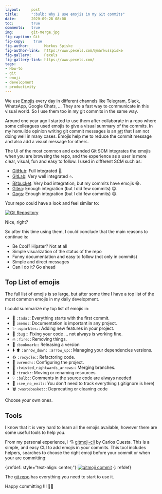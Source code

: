```yaml
---
layout:     post
title:      ":bulb: Why I use emojis in my Git commits"
date:       2020-09-28 08:00
toc:        true
comments:   true
img:        git-merge.jpg
fig-caption: Git
fig-copy:    true
fig-author:       Markus Spiske
fig-author-link:  https://www.pexels.com/@markusspiske
fig-gallery:      Pexels
fig-gallery-link: https://www.pexels.com/
tags: 
- How-to
- git
- emoji
- development
- productivity
---
```


We use [Emojis](https://getemoji.com/) every day in different channels like Telegram, Slack, WhatsApp,
Google Chats, ... They are a fast way to communicate in this visual world. So I use them too in my 
git commits in the same way.

Around one year ago I started to use them after collaborate in a repo where some colleagues used emojis
to give a visual summary of the commits. In my homuilde opinion writing git commit messages 
is an [art](https://chris.beams.io/posts/git-commit/) that I am not doing well in many cases. Emojis
help me to reduce the commit message and also add a visual message for others.

The UI of the most common and extended Git SCM integrates the emojis when you are browsing the repo, and
the experience as a user is more clear, visual, fun and easy to follow. I used in different SCM such as:

* [GitHub](https://github.com/): Full integrated :star2:.
* [GitLab](https://gitlab.com/): Very well integrated :star:.
* [Bitbucket](https://bitbucket.org/): Very bad integration, but my commits have emojis :grin:.
* [Gitea](https://gitea.io/): Enough integration (but I did few commits) :yum:.
* [Gogs](https://gogs.io/): Enough integration (but I did few commits) :yum:.

Your repo could have a look and feel similar to: 

[![](/images/20200928/git-repository-layout.png "Git Repository")]({{site.url}}/images/20200928/git-repository-layout.png)

Nice, right?

So after this time using them, I could conclude that the main reasons to continue is:

* Be Cool? Hipster? Not at all
* Simple visualization of the status of the repo
* Funny documentation and easy to follow (not only in commits)
* Simple and direct messages
* Can I do it? Go ahead

## Top List of emojis

The full list of emojis is so large, but after some time I have a top list of the
most common emojis in my daily development. 

I could summarize my top list of emojis in:

* :tada: ```:tada:```: Everything starts with the first commit.
* :memo: ```:memo:```: Documentation is important in any project.
* :sparkles: ```:sparkles:```: Adding new features in your project.
* :bug: ```:bug:```: Fixing your code ... not always is working fine.
* :fire: ```:fire:```: Removing things.
* :bookmark: ```:bookmark:```: Releasing a version
* :arrow_down: :arrow_up: ```:arrow_down:``` ```:arrow_up:```: Managing your dependencies versions.
* :recycle: ```:recycle:```: Refactoring code.
* :wrench: ```:wrench:```: Configuring the project.
* :twisted_rightwards_arrows: ```:twisted_rightwards_arrows:```: Merging branches.
* :truck: ```:truck:```: Moving or renaming resources.
* :bulb: ```:bulb:```: Comments in the source code are always needed
* :see_no_evil: ```:see_no_evil:```: You don't need to track everything (.gitignore is here)
* :wastebasket: ```:wastebasket:```: Deprecating or cleaning code

Choose your own ones.

## Tools

I know that it is very hard to learn all the emojis available, however there are some useful tools
to help you. 

From my personal experience, I :cupid: [gitmoji-cli](https://www.npmjs.com/package/gitmojis) by
Carlos Cuesta. This is a simple, and easy CLI to add emojis in your commits. This tool
includes helpers, searches to choose the right emoji before your commit or when your are committing:

{:refdef: style="text-align: center;"}
[![](/images/20200928/gitmoji-commit.png "gitmoji commit")]({{site.url}}/images/20200928/gitmoji-commit.png)
{: refdef}

The [git repo](https://github.com/carloscuesta/gitmoji) has everything you need to start to use it. 

Happy committing !!! :beers::construction_worker:
